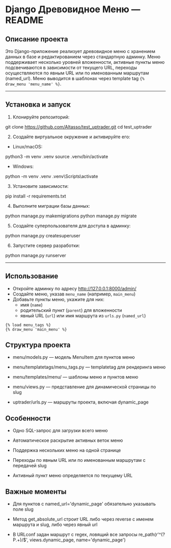 # Django Древовидное Меню — README

## Описание проекта

Это Django-приложение реализует древовидное меню с хранением данных в базе и редактированием через стандартную админку.
Меню поддерживает несколько уровней вложенности, активные пункты меню подсвечиваются в зависимости от текущего URL,
переходы осуществляются по явным URL или по именованным маршрутам (named_url). Меню выводится в шаблонах через template
tag `{% draw_menu 'menu_name' %}`.

---

## Установка и запуск

1. Клонируйте репозиторий:

git clone https://github.com/Altasso/test_uptrader.git
cd test_uptrader

2. Создайте виртуальное окружение и активируйте его:

- Linux/macOS:

python3 -m venv .venv
source .venv/bin/activate

- Windows:

python -m venv .venv
.venv\Scripts\activate

3. Установите зависимости:

pip install -r requirements.txt

4. Выполните миграции базы данных:

python manage.py makemigrations
python manage.py migrate

5. Создайте суперпользователя для доступа в админку:

python manage.py createsuperuser

6. Запустите сервер разработки:

python manage.py runserver

---

## Использование

- Откройте админку по адресу http://127.0.0.1:8000/admin/
- Создайте меню, указав `menu_name` (например, `main_menu`)
- Добавьте пункты меню, укажите для них:
    - имя (`name`)
    - родительский пункт (`parent`) для вложенности
    - явный URL (`url`) или имя маршрута из `urls.py` (`named_url`)


```django
{% load menu_tags %}
{% draw_menu 'main_menu' %}
```
## Структура проекта
- menu/models.py — модель MenuItem для пунктов меню

- menu/templatetags/menu_tags.py — templatetag для рендеринга меню

- menu/templates/menu/ — шаблоны меню и пунктов меню

- menu/views.py — представление для динамической страницы по slug

- uptrader/urls.py — маршруты проекта, включая dynamic_page

## Особенности
- Одно SQL-запрос для загрузки всего меню

- Автоматическое раскрытие активных веток меню

- Поддержка нескольких меню на одной странице

- Переходы по явным URL или по именованным маршрутам с передачей slug

- Активный пункт меню определяется по текущему URL

## Важные моменты
- Для пунктов с named_url='dynamic_page' обязательно указывать поле slug

- Метод get_absolute_url строит URL либо через reverse с именем маршрута и slug, либо через явный url

- В URLconf задан маршрут с regex, ловящий все запросы re_path(r'^(?P<slug>.+)/$', views.dynamic_page, name='dynamic_page')
